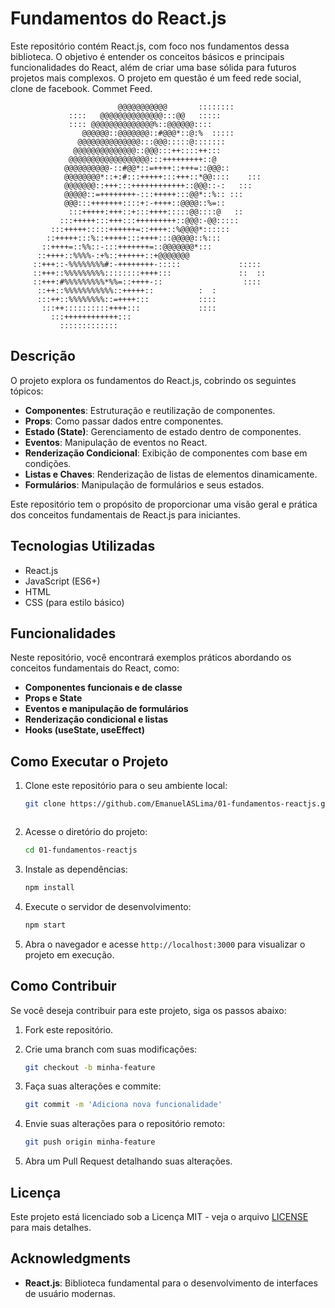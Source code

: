 # Fundamentos do React.js

Este repositório contém React.js, com foco nos fundamentos dessa biblioteca. O objetivo é entender os conceitos básicos e principais funcionalidades do React, além de criar uma base sólida para futuros projetos mais complexos.
O projeto em questão é um feed rede social, clone de facebook. Commet Feed.                                                                  
             
                            @@@@@@@@@@@       ::::::::                
                 ::::   @@@@@@@@@@@@@@:::@@   :::::                   
                 :::: @@@@@@@@@@@@@@%::@@@@@@::::                     
                    @@@@@@::@@@@@@@::#@@@*::@:%  :::::                
                   @@@@@@@@@@@@@@:::@@@:::::@:::::::                  
                  @@@@@@@@@@@@@@::@@@:::++::::++:::                   
                 @@@@@@@@@@@@@@@@@@:::+++++++++::@                    
                @@@@@@@@@@-::#@@*::=++++::+++=::@@@::                 
                @@@@@@@@*::+:#:::+++++:::+++::*@@::::    :::          
                @@@@@@@::+++:::++++++++++++::@@@::-:   :::            
                @@@@@::=++++++++-:::+++++:::@@*::%:: :::              
                @@@:::+++++++::::+:-++++::@@@@::%=::                  
                 :::+++++:+++::+:::++++:::::@@::::@   ::              
               :::+++++:::+++:::+++++++++::@@@:-@@:::::               
             :::+++++:::::++++++=::++++::%@@@@*::::::                 
            ::+++++:::%::+++++:::++++:::@@@@@::%:::                   
           ::++++=::%%::-:::+++++++=::@@@@@@@*:::                     
          ::++++::%%%%-:+%::++++++::+@@@@@@@                          
         ::+++::-%%%%%%%%#:-++++++++-:::::             :::::          
         ::+++::%%%%%%%%%::::::::++++:::               ::  ::         
         ::+++:#%%%%%%%%%*%%=::++++-::                  ::::          
          ::++::%%%%%%%%%%%::+++++::          :  :                    
          :::++::%%%%%%%%::=++++:::           ::::                    
           :::++::::::::::++++:::             ::::                    
             :::++++++++++++:::                                       
               :::::::::::::                                          

## Descrição

O projeto explora os fundamentos do React.js, cobrindo os seguintes tópicos:

- **Componentes**: Estruturação e reutilização de componentes.
- **Props**: Como passar dados entre componentes.
- **Estado (State)**: Gerenciamento de estado dentro de componentes.
- **Eventos**: Manipulação de eventos no React.
- **Renderização Condicional**: Exibição de componentes com base em condições.
- **Listas e Chaves**: Renderização de listas de elementos dinamicamente.
- **Formulários**: Manipulação de formulários e seus estados.

Este repositório tem o propósito de proporcionar uma visão geral e prática dos conceitos fundamentais de React.js para iniciantes.

## Tecnologias Utilizadas

- React.js
- JavaScript (ES6+)
- HTML
- CSS (para estilo básico)

## Funcionalidades

Neste repositório, você encontrará exemplos práticos abordando os conceitos fundamentais do React, como:

- **Componentes funcionais e de classe**
- **Props e State**
- **Eventos e manipulação de formulários**
- **Renderização condicional e listas**
- **Hooks (useState, useEffect)**

## Como Executar o Projeto

1. Clone este repositório para o seu ambiente local:
   ```bash
   git clone https://github.com/EmanuelASLima/01-fundamentos-reactjs.git



2. Acesse o diretório do projeto:
   ```bash
   cd 01-fundamentos-reactjs
   ```

3. Instale as dependências:
   ```bash
   npm install
   ```

4. Execute o servidor de desenvolvimento:
   ```bash
   npm start
   ```

5. Abra o navegador e acesse `http://localhost:3000` para visualizar o projeto em execução.

## Como Contribuir

Se você deseja contribuir para este projeto, siga os passos abaixo:

1. Fork este repositório.
2. Crie uma branch com suas modificações:
   ```bash
   git checkout -b minha-feature
   ```
3. Faça suas alterações e commite:
   ```bash
   git commit -m 'Adiciona nova funcionalidade'
   ```
4. Envie suas alterações para o repositório remoto:
   ```bash
   git push origin minha-feature
   ```

5. Abra um Pull Request detalhando suas alterações.

## Licença

Este projeto está licenciado sob a Licença MIT - veja o arquivo [LICENSE](LICENSE) para mais detalhes.

## Acknowledgments

- **React.js**: Biblioteca fundamental para o desenvolvimento de interfaces de usuário modernas.
